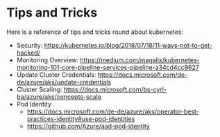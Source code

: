 # Tips and Tricks

Here is a reference of tips and tricks round about kubernetes:
* Security: https://kubernetes.io/blog/2018/07/18/11-ways-not-to-get-hacked/
* Monitoring Overview: https://medium.com/magalix/kubernetes-monitoring-101-core-pipeline-services-pipeline-a34cd4cc9627
* Update Cluster Credentials: https://docs.microsoft.com/de-de/azure/aks/update-credentials
* Cluster Scaling: https://docs.microsoft.com/bs-cyrl-ba/azure/aks/concepts-scale
* Pod Identity
  * https://docs.microsoft.com/de-de/azure/aks/operator-best-practices-identity#use-pod-identities
  * https://github.com/Azure/aad-pod-identity